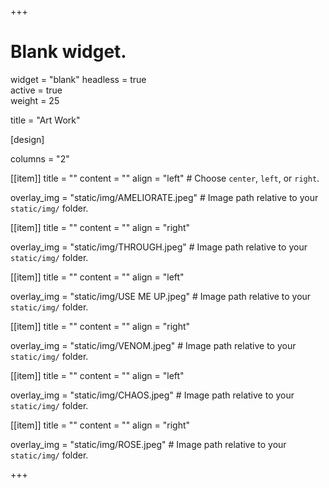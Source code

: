 +++
# Blank widget.
widget = "blank" 
headless = true  
active = true  
weight = 25  

title = "Art Work"

[design]

columns = "2"

[[item]]
  title = ""
  content = ""
  align = "left"  # Choose `center`, `left`, or `right`.

  overlay_img = "static/img/AMELIORATE.jpeg"  # Image path relative to your `static/img/` folder.
  
[[item]]
  title = ""
  content = ""
  align = "right"

  overlay_img = "static/img/THROUGH.jpeg"  # Image path relative to your `static/img/` folder.
  
[[item]]
  title = ""
  content = ""
  align = "left"

  overlay_img = "static/img/USE ME UP.jpeg"  # Image path relative to your `static/img/` folder.
  
[[item]]
  title = ""
  content = ""
  align = "right"

  overlay_img = "static/img/VENOM.jpeg"  # Image path relative to your `static/img/` folder.
  
 [[item]]
  title = ""
  content = ""
  align = "left"

  overlay_img = "static/img/CHAOS.jpeg"  # Image path relative to your `static/img/` folder.
  
 [[item]]
  title = ""
  content = ""
  align = "right"

  overlay_img = "static/img/ROSE.jpeg"  # Image path relative to your `static/img/` folder.

+++
